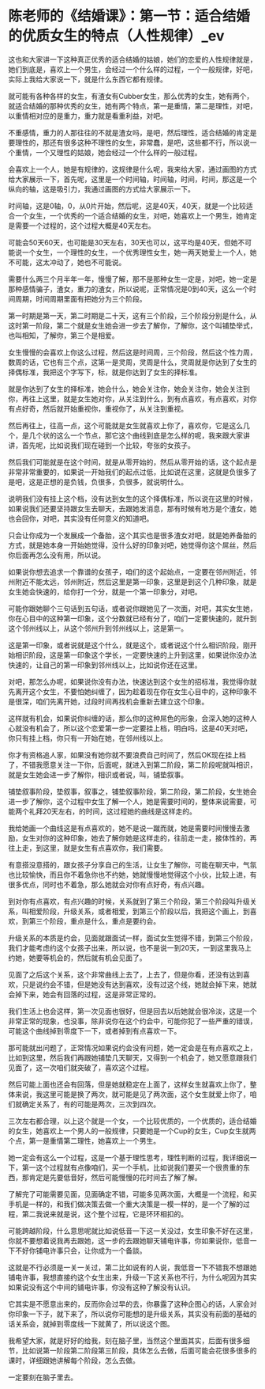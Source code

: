 # 陈老师的《结婚课》：第一节：适合结婚的优质女生的特点（人性规律）_ev

这也和大家讲一下这种真正优秀的适合结婚的姑娘，她们的恋爱的人性规律就是，她们到底是，喜欢上一个男生，会经过一个什么样的过程，一个一般规律，好吧，实际上我给大家说一下，就是什么东西它都有规律。

就可能有各种各样的女生，有渣女有Cubber女生，那么优秀的女生，她有两个，就适合结婚的那种优秀的女生，她有两个特点，第一是重情，第二是理性，对吧，以重情相对应的是重力，重力就是看重利益，对吧。

不重感情，重力的人那往往的不就是渣女吗，是吧，然后理性，适合结婚的肯定是要理性的，那还有很多这种不理性的女生，非常蠢，是吧，这些都不行，所以说一个重情，一个又理性的姑娘，她会经过一个什么样的一般过程。

会喜欢上一个人，她是有规律的，这规律是什么呢，我来给大家，通过画图的方式给大家展示一下，首先呢，这里是一个时间轴，时间轴，时间，时间，那这是一个纵向的轴，这是吸引力，我通过画图的方式给大家展示一下。

时间轴，这是0轴，0，从0片开始，然后呢，这是40天，40天，就是一个比较适合一个女生，一个优秀的一个适合结婚的女生，对吧，她喜欢上一个男生，她肯定是需要一个过程的，这个过程大概是40天左右。

可能会50天60天，也可能是30天左右，30天也可以，这平均是40天，但她不可能说一个女生，一个理性的女生，一个优秀理性女生，她一两天她爱上一个人，她不可能，这太冲动了，她也不可能说。

需要什么两三个月半年一年，慢慢了解，那不是那种女生一定是，对吧，她一定是那种感情骗子，渣女，重力的渣女，所以说呢，正常情况是0到40天，这么一个时间周期，时间周期里面有把她分为三个阶段。

第一时期是第一天，第二时期是二十天，这有三个阶段，三个阶段分别是什么，从这时第一阶段，第二个就是女生她会进一步去了解你，了解你，这个叫铺垫举式，也叫相知，了解你，第三个是相爱。

女生慢慢的会喜欢上你这么过程，然后这是时间周，三个阶段，然后这个性力周，数周的话，它也有三个点，这第一是灵周，灵周是什么，灵周就是你达到了女生的择偶标准，我把这个字写下，标，就是你达到了女生的择标准。

就是你达到了女生的择标准，她会什么，她会关注你，她会关注你，她会关注到你，再往上这里，就是女生她对你，从关注到什么，到有点喜欢，有点喜欢，对你有点好奇，然后就开始重视你，重视你了，从关注到重视。

然后再往上，往高一点，这个可能就是女生就喜欢上你了，喜欢你，它是这么几个，是几个状的这么一个节点，那它这个曲线到底是怎么样的呢，我来跟大家讲讲，首先呢，比如说我们现在碰到一个比较，夸张的女孩子。

然后我们可能就是在这个时间，就是从零开始的，然后从零开始的话，这个起点是非常非常重要的，如果说一开始我们的起点过低，比如说在这里，这就是负很多了是吧，这是正想的是负钱，负很多，负很多，就说明什么。

说明我们没有挂上这个档，没有达到女生的这个择偶标准，所以说在这里的时候，如果说我们还要坚持跟女生去聊天，去跟她发消息，那有时候有地方是个渣女，她也会回你，对吧，其实没有任何意义的知道吧。

只会让你成为一个发展成一个备胎，这个其实也是很多渣女对吧，就是她养备胎的方式，就是她本身一开始她觉得，没什么好的印象对吧，她觉得你这个屌丝，然后你后面再怎么没有用，所以说。

如果说你想去追求一个靠谱的女孩子，咱们的这个起始点，一定要在邻州附近，邻州附近不能太远，邻州附近，然后这里是第一印象，这里是到这个几种印象，就是女生她会快速的，给你打一个分，就是一个第一印象分，对吧。

可能你跟她聊个三句话到五句话，或者说你跟她见了一次面，对吧，其实女生她，你在心目中的这种第一印象，这个分数就已经有分了，咱们一定要快速的，就升到这个邻州线以上，从这个邻州升到邻州线以上，这是第一。

这是第一印象，或者说就是这个什么，就是这个，或者说这个什么相识阶段，刚开始相识阶段，这是第一印象这个学长，一定要快速的上升到这里，如果说你没办法快速的，让自己的第一印象到邻州线以上，比如说你还在这里。

对吧，那怎么办呢，如果说你没有办法，快速达到这个女生的招标准，我觉得你就先离开这个女生，不要怕她纠缠了，因为趁着现在你在女生心目中的，这种印象不是很深，咱们先离开她，过段时间再找机会重新去建立这个印象。

这样就有机会，如果说你纠缠的话，那么你的这种屌色的形象，会深入她的这种人心就没有机会了，所以这个恋爱第一步一定要挂上档，明白吗，这是40天对吧，你只有挂上档，你只有一开始在她，在邻州线以上。

你才有资格追人家，如果没有她你就不要浪费自己时间了，然后OK现在挂上档了，不错我愿意关注一下你，后面呢，就进入到第二阶段，第二阶段呢就叫相识，就是女生她会进一步了解你，相识或者说，叫，铺垫叙事。

铺垫叙事阶段，垫叙事，叙事之，铺垫叙事阶段，第二阶段，第二阶段，女生她会进一步了解你，这个过程中女生了解一个人，她是需要时间的，整体来说需要，可能两个礼拜20天左右，的时间，这过程她的曲线是这样走的。

我给她画一个曲线这是有点喜欢的，她不是说一蹴而就，她是需要时间慢慢去激励，女生对你的这种印象，她去了解你她是这样走的，往前走一走，接体性的，再往上走，到这里，就是女生有点喜欢你，我们需要。

有意搭没意搭的，跟女孩子分享自己的生活，让女生了解你，可能在聊天中，气氛也比较愉快，而且你不着急你也不约她，她就慢慢地觉得这个小伙，比较上进，有很多优点，同时也不着急，那么她就会对你有点好奇，有点兴趣。

到对你有点喜欢，有点兴趣的时候，关系就到了第三个阶段，第三个阶段叫升级关系，叫相爱阶段，升级关系，或者相爱，到第三个阶段以后，我把这个画上，到喜欢，到第三个阶段，重点是什么，重点是要约会。

升级关系的本质是约会，见面就跟面试一样，面试女生觉得不错，到第三个阶段，我们才能考虑约这个女孩子出来，所以说，也不是说一到20天，一到这里我马上约她，她要等机会的，然后就有机会见面了。

见面了之后这个关系，这个非常曲线上去了，上去了，但是你看，还没有达到喜欢，只是说约会不错，但是她没有达到喜欢，没有过这个线，她就会掉下来，她就会掉下来，她会有回落的过程，这是非常正常的。

我们生活上也会这样，第一次见面也很好，但是回去以后她就会很冷淡，这是一个非常正常的现象，也没事，除非说你在这个约会中，可能你犯了一些严重的错误，可能这个曲线掉到零度下一下，或者掉到有点喜欢一下。

那可能就出问题了，正常情况如果说约会没有问题，她一定会是在有点喜欢之上，比如到这里，然后我们再跟她铺垫几天聊天，又得到一个机会了，她又愿意跟我们见面了，这一次咱们就突破了，喜欢这个过程。

然后可能上面也还会有回落，但是她就稳定在上面了，这样女生就喜欢上你了，整体来说，我这里可能是换了两次，就可能是见了两次面，这个女生就爱上你了，咱们就确定关系了，有的可能是两次，三次到四次。

三次左右都合理，以上这个就是一个女，一个比较优质的，一个优质的，适合结婚的女生，她喜欢上一个男人的一般规律，只要她是一个Cup的女生，Cup女生就两个点，第一是重情第二理性，她喜欢上一个男生。

她一定会有这么一个过程，这是一个基于理性思考，理性判断的过程，我详细说一下，第一这个过程就有点像咱们，买一个手机，比如说我们要买一个很贵重的东西，那肯定是先要低音好，然后可能慢慢的花时间去了解了解。

了解完了可能需要见面，见面确定不错，可能多见两次面，大概是一个流程，和买手机是一样的，和我们做决策去做一个重大决策是一模一样的，是一个了解的过程，第二我说来就是说，这个整个过程，它是环环相扣的。

可能跨越阶段，什么意思呢就比如说低音一下这一关没过，女生印象不好在这里，你就不要想着说我再去跟她，这一步的去跟她聊天铺电许事，你如果说你，低音一下不好你铺电许事只会，让你成为一个备談。

这就是不行必须是一关一关过，第二比如说有的人说，我低音一下不错我不想跟她铺电许事，我想直接约这个女生出来，升级一下这关系也不行，为什么呢因为其实如果说没有这个中间的铺电许事，你没有这种了解没有认识。

它其实是不愿意出来的，反而你会过早的去，你暴露了这种企图心的话，人家会对你印象一下子，就下来了，所以说你可能想的是升级关系，其实没有前面的基础的话关系会，就掉到零度线一下就黄了，所以说这个图。

我希望大家，就是好好的给我，刻在脑子里，当然这个里面其实，后面有很多细节，比如说第一阶段第二阶段第三阶段，具体怎么去做，后面可能会花很多很多的课时，详细跟她讲解每个阶段，怎么去做。

一定要刻在脑子里去。